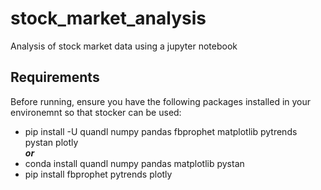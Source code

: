 # stock_market_analysis
Analysis of stock market data using a jupyter notebook

## Requirements
Before running, ensure you have the following packages installed in your environemnt so that stocker can be used:
* pip install -U quandl numpy pandas fbprophet matplotlib pytrends pystan plotly  
***or***
* conda install quandl numpy pandas matplotlib pystan 
* pip install fbprophet pytrends plotly 
